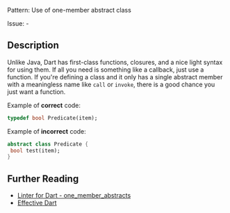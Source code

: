 Pattern: Use of one-member abstract class

Issue: -

## Description

Unlike Java, Dart has first-class functions, closures, and a nice light syntax
for using them. If all you need is something like a callback, just use a
function. If you're defining a class and it only has a single abstract member
with a meaningless name like `call` or `invoke`, there is a good chance
you just want a function.

Example of **correct** code:
```dart
typedef bool Predicate(item);
```

Example of **incorrect** code:
```dart
abstract class Predicate {
 bool test(item);
}
```

## Further Reading

* [Linter for Dart - one_member_abstracts](https://dart-lang.github.io/linter/lints/one_member_abstracts.html)
* [Effective Dart](https://dart.dev/guides/language/effective-dart/style/)